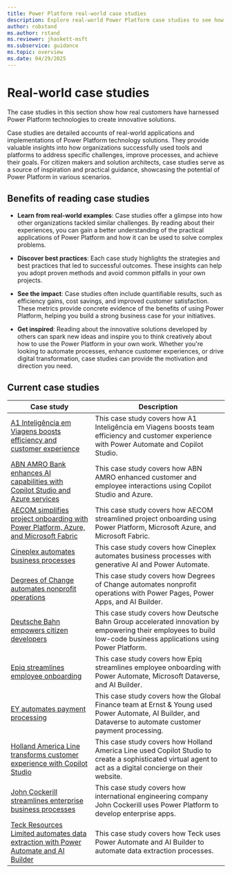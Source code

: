 ```yaml
---
title: Power Platform real-world case studies
description: Explore real-world Power Platform case studies to see how customers create innovative solutions, improve processes, and achieve goals.
author: robstand
ms.author: rstand
ms.reviewer: jhaskett-msft
ms.subservice: guidance
ms.topic: overview
ms.date: 04/29/2025
---
```


# Real-world case studies

The case studies in this section show how real customers have harnessed Power Platform technologies to create innovative solutions.

Case studies are detailed accounts of real-world applications and implementations of Power Platform technology solutions. They provide valuable insights into how organizations successfully used tools and platforms to address specific challenges, improve processes, and achieve their goals. For citizen makers and solution architects, case studies serve as a source of inspiration and practical guidance, showcasing the potential of Power Platform in various scenarios.

## Benefits of reading case studies

- **Learn from real-world examples**: Case studies offer a glimpse into how other organizations tackled similar challenges. By reading about their experiences, you can gain a better understanding of the practical applications of Power Platform and how it can be used to solve complex problems.

- **Discover best practices**: Each case study highlights the strategies and best practices that led to successful outcomes. These insights can help you adopt proven methods and avoid common pitfalls in your own projects.

- **See the impact**: Case studies often include quantifiable results, such as efficiency gains, cost savings, and improved customer satisfaction. These metrics provide concrete evidence of the benefits of using Power Platform, helping you build a strong business case for your initiatives.

- **Get inspired**: Reading about the innovative solutions developed by others can spark new ideas and inspire you to think creatively about how to use the Power Platform in your own work. Whether you're looking to automate processes, enhance customer experiences, or drive digital transformation, case studies can provide the motivation and direction you need.
 
## Current case studies

| Case study | Description |
| --- | --- |
| [A1 Inteligência em Viagens boosts efficiency and customer experience](boost-efficiency-experience-case-study.md) | This case study covers how A1 Inteligência em Viagens boosts team efficiency and customer experience with Power Automate and Copilot Studio. |
| [ABN AMRO Bank enhances AI capabilities with Copilot Studio and Azure services](abn-amro-enhances-ai.md) | This case study covers how ABN AMRO enhanced customer and employee interactions using Copilot Studio and Azure. |
| [AECOM simplifies project onboarding with Power Platform, Azure, and Microsoft Fabric](aecom-streamlined-onboarding.md) | This case study covers how AECOM streamlined project onboarding using Power Platform, Microsoft Azure, and Microsoft Fabric. |
| [Cineplex automates business processes](automate-business-processes.md) | This case study covers how Cineplex automates business processes with generative AI and Power Automate. |
| [Degrees of Change automates nonprofit operations](nonprofit.md) | This case study covers how Degrees of Change automates nonprofit operations with Power Pages, Power Apps, and AI Builder. |
| [Deutsche Bahn empowers citizen developers](db-empowers-citizen-devs.md) | This case study covers how Deutsche Bahn Group accelerated innovation by empowering their employees to build low-code business applications using Power Platform. |
| [Epiq streamlines employee onboarding](streamline-employee-onboarding.md) | This case study covers how Epiq streamlines employee onboarding with Power Automate, Microsoft Dataverse, and AI Builder. |
| [EY automates payment processing](global-finance.md) | This case study covers how the Global Finance team at Ernst & Young used Power Automate, AI Builder, and Dataverse to automate customer payment processing. |
| [Holland America Line transforms customer experience with Copilot Studio](holland-america-customer-experience.md) | This case study covers how Holland America Line used Copilot Studio to create a sophisticated virtual agent to act as a digital concierge on their website. |
| [John Cockerill streamlines enterprise business processes](engineering-time-tracking.md) | This case study covers how international engineering company John Cockerill uses Power Platform to develop enterprise apps. |
| [Teck Resources Limited automates data extraction with Power Automate and AI Builder](teck-automates-data-extraction.md) | This case study covers how Teck uses Power Automate and AI Builder to automate data extraction processes. |

